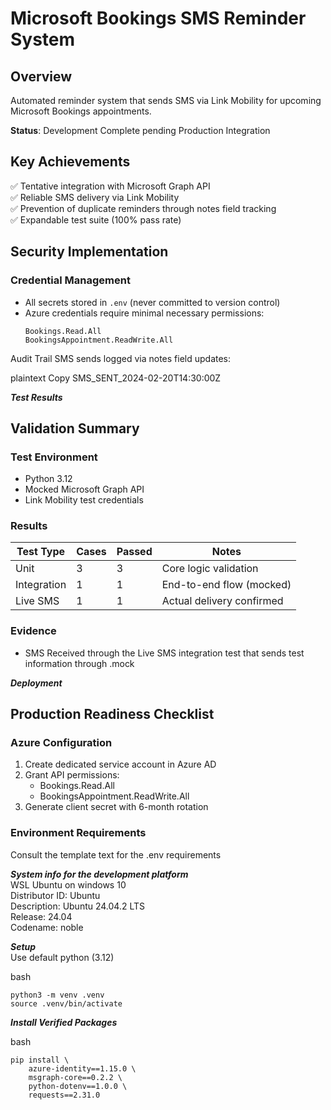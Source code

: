 
# Microsoft Bookings SMS Reminder System

## Overview
Automated reminder system that sends SMS via Link Mobility for upcoming Microsoft Bookings appointments.

**Status**: Development Complete pending Production Integration

## Key Achievements
✅ Tentative integration with Microsoft Graph API  
✅ Reliable SMS delivery via Link Mobility  
✅ Prevention of duplicate reminders through notes field tracking  
✅ Expandable test suite (100% pass rate)  

## Security Implementation

### Credential Management
- All secrets stored in `.env` (never committed to version control)
- Azure credentials require minimal necessary permissions:
  ```plaintext
  Bookings.Read.All
  BookingsAppointment.ReadWrite.All

Audit Trail
SMS sends logged via notes field updates:

plaintext
Copy
SMS_SENT_2024-02-20T14:30:00Z

***Test Results***

## Validation Summary

### Test Environment
- Python 3.12
- Mocked Microsoft Graph API
- Link Mobility test credentials

### Results
| Test Type       | Cases | Passed | Notes |
|-----------------|-------|--------|-------|
| Unit            | 3     | 3      | Core logic validation |
| Integration     | 1     | 1      | End-to-end flow (mocked) |
| Live SMS        | 1     | 1      | Actual delivery confirmed |

### Evidence
- SMS Received through the Live SMS integration test that sends test information through .mock

***Deployment***

## Production Readiness Checklist

### Azure Configuration
1. Create dedicated service account in Azure AD
2. Grant API permissions:
   - Bookings.Read.All
   - BookingsAppointment.ReadWrite.All
3. Generate client secret with 6-month rotation

### Environment Requirements

Consult the template text for the .env requirements

***System info for the development platform***  
WSL Ubuntu on windows 10  
Distributor ID: Ubuntu  
Description:    Ubuntu 24.04.2 LTS  
Release:        24.04  
Codename:       noble  

***Setup***  
Use default python (3.12)  

bash 
```
python3 -m venv .venv
source .venv/bin/activate
```
***Install Verified Packages***  

bash  
```
pip install \
    azure-identity==1.15.0 \
    msgraph-core==0.2.2 \
    python-dotenv==1.0.0 \
    requests==2.31.0
```



